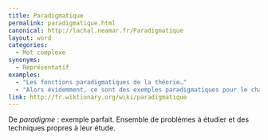 ```yaml
---
title: Paradigmatique
permalink: paradigmatique.html
canonical: http://lachal.neamar.fr/Paradigmatique
layout: word
categories:
  - Mot complexe
synonyms:
  - Représentatif
examples:
  - "Les fonctions paradigmatiques de la théorie…"
  - "Alors évidemment, ce sont des exemples paradigmatiques pour le chapitre…"
link: http://fr.wiktionary.org/wiki/paradigmatique
---
```


De *paradigme* : exemple parfait.
Ensemble de problèmes à étudier et des techniques propres à leur étude.

